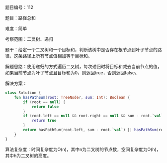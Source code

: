 题目编号：112

题目：路径总和

难度：简单

考察范围：二叉树、递归

题干：给定一个二叉树和一个目标和，判断该树中是否存在根节点到叶子节点的路径，这条路径上所有节点值相加等于目标和。

解题思路：使用递归的方式遍历二叉树，每次递归时将目标和减去当前节点的值，如果当前节点为叶子节点且目标和为0，则返回true，否则返回false。

解决方案：

```kotlin
class Solution {
    fun hasPathSum(root: TreeNode?, sum: Int): Boolean {
        if (root == null) {
            return false
        }
        if (root.left == null && root.right == null && sum - root.`val` == 0) {
            return true
        }
        return hasPathSum(root.left, sum - root.`val`) || hasPathSum(root.right, sum - root.`val`)
    }
}
```

算法复杂度：时间复杂度为O(n)，其中n为二叉树的节点数，空间复杂度为O(h)，其中h为二叉树的高度。